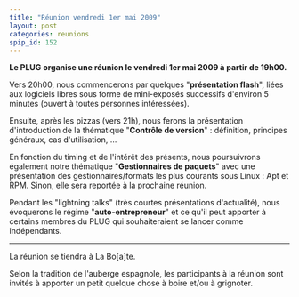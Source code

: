 ```yaml
---
title: "Réunion vendredi 1er mai 2009"
layout: post
categories: reunions
spip_id: 152
---
```

**Le PLUG organise une réunion le vendredi 1er mai 2009 à partir de 19h00.**

Vers 20h00, nous commencerons par quelques "**présentation flash**", liées aux logiciels libres sous forme de mini-exposés successifs d'environ 5 minutes (ouvert à toutes personnes intéressées).

Ensuite, après les pizzas (vers 21h), nous ferons la présentation d'introduction de la thématique "**Contrôle de version**" : définition, principes généraux, cas d'utilisation, …

En fonction du timing et de l'intérêt des présents, nous poursuivrons également notre thématique "**Gestionnaires de paquets**" avec une présentation des gestionnaires/formats les plus courants sous Linux : Apt et RPM. Sinon, elle sera reportée à la prochaine réunion.

Pendant les "lightning talks" (très courtes présentations d'actualité), nous évoquerons le régime "**auto-entrepreneur**" et ce qu'il peut apporter à certains membres du PLUG qui souhaiteraient se lancer comme indépendants.

----
La réunion se tiendra à La Bo\[a\]te.

Selon la tradition de l'auberge espagnole, les participants à la réunion sont invités à apporter un petit quelque chose à boire et/ou à grignoter.